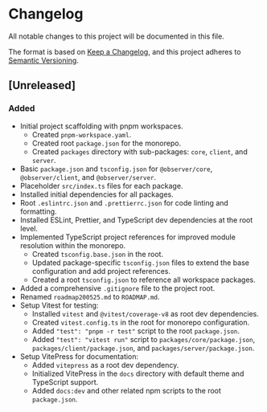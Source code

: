 # Changelog

All notable changes to this project will be documented in this file.

The format is based on [Keep a Changelog](https://keepachangelog.com/en/1.0.0/),
and this project adheres to [Semantic Versioning](https://semver.org/spec/v2.0.0.html).

## [Unreleased]

### Added

- Initial project scaffolding with pnpm workspaces.
  - Created `pnpm-workspace.yaml`.
  - Created root `package.json` for the monorepo.
  - Created `packages` directory with sub-packages: `core`, `client`, and `server`.
- Basic `package.json` and `tsconfig.json` for `@observer/core`, `@observer/client`, and `@observer/server`.
- Placeholder `src/index.ts` files for each package.
- Installed initial dependencies for all packages.
- Root `.eslintrc.json` and `.prettierrc.json` for code linting and formatting.
- Installed ESLint, Prettier, and TypeScript dev dependencies at the root level.
- Implemented TypeScript project references for improved module resolution within the monorepo.
  - Created `tsconfig.base.json` in the root.
  - Updated package-specific `tsconfig.json` files to extend the base configuration and add project references.
  - Created a root `tsconfig.json` to reference all workspace packages.
- Added a comprehensive `.gitignore` file to the project root.
- Renamed `roadmap200525.md` to `ROADMAP.md`.
- Setup Vitest for testing:
  - Installed `vitest` and `@vitest/coverage-v8` as root dev dependencies.
  - Created `vitest.config.ts` in the root for monorepo configuration.
  - Added `"test": "pnpm -r test"` script to the root `package.json`.
  - Added `"test": "vitest run"` script to `packages/core/package.json`, `packages/client/package.json`, and `packages/server/package.json`.
- Setup VitePress for documentation:
  - Added `vitepress` as a root dev dependency.
  - Initialized VitePress in the `docs` directory with default theme and TypeScript support.
  - Added `docs:dev` and other related npm scripts to the root `package.json`. 
